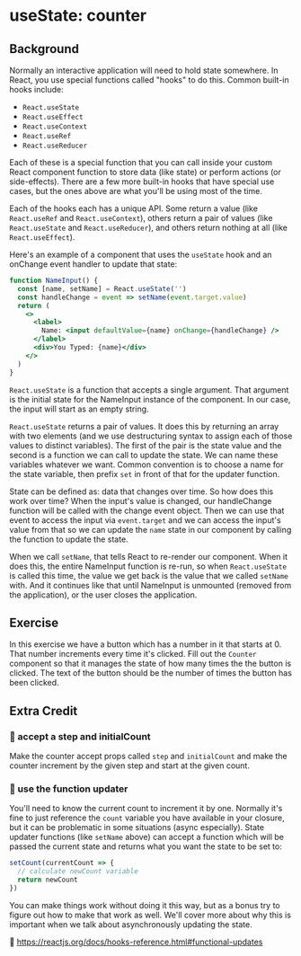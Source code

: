 # useState: counter

## Background

Normally an interactive application will need to hold state somewhere. In React,
you use special functions called "hooks" to do this. Common built-in hooks
include:

- `React.useState`
- `React.useEffect`
- `React.useContext`
- `React.useRef`
- `React.useReducer`

Each of these is a special function that you can call inside your custom React
component function to store data (like state) or perform actions (or
side-effects). There are a few more built-in hooks that have special use cases,
but the ones above are what you'll be using most of the time.

Each of the hooks each has a unique API. Some return a value (like
`React.useRef` and `React.useContext`), others return a pair of values (like
`React.useState` and `React.useReducer`), and others return nothing at all (like
`React.useEffect`).

Here's an example of a component that uses the `useState` hook and an onChange
event handler to update that state:

```jsx
function NameInput() {
  const [name, setName] = React.useState('')
  const handleChange = event => setName(event.target.value)
  return (
    <>
      <label>
        Name: <input defaultValue={name} onChange={handleChange} />
      </label>
      <div>You Typed: {name}</div>
    </>
  )
}
```

`React.useState` is a function that accepts a single argument. That argument is
the initial state for the NameInput instance of the component. In our case, the
input will start as an empty string.

`React.useState` returns a pair of values. It does this by returning an array
with two elements (and we use destructuring syntax to assign each of those
values to distinct variables). The first of the pair is the state value and the
second is a function we can call to update the state. We can name these
variables whatever we want. Common convention is to choose a name for the state
variable, then prefix `set` in front of that for the updater function.

State can be defined as: data that changes over time. So how does this work over
time? When the input's value is changed, our handleChange function will be
called with the change event object. Then we can use that event to access the
input via `event.target` and we can access the input's value from that so we can
update the `name` state in our component by calling the function to update the
state.

When we call `setName`, that tells React to re-render our component. When it
does this, the entire NameInput function is re-run, so when `React.useState` is
called this time, the value we get back is the value that we called `setName`
with. And it continues like that until NameInput is unmounted (removed from the
application), or the user closes the application.

## Exercise

In this exercise we have a button which has a number in it that starts at 0.
That number increments every time it's clicked. Fill out the `Counter` component
so that it manages the state of how many times the the button is clicked. The
text of the button should be the number of times the button has been clicked.

## Extra Credit

### 💯 accept a step and initialCount

Make the counter accept props called `step` and `initialCount` and make the
counter increment by the given step and start at the given count.

### 💯 use the function updater

You'll need to know the current count to increment it by one. Normally it's fine
to just reference the `count` variable you have available in your closure, but
it can be problematic in some situations (async especially). State updater
functions (like `setName` above) can accept a function which will be passed the
current state and returns what you want the state to be set to:

```javascript
setCount(currentCount => {
  // calculate newCount variable
  return newCount
})
```

You can make things work without doing it this way, but as a bonus try to figure
out how to make that work as well. We'll cover more about why this is important
when we talk about asynchronously updating the state.

📜 https://reactjs.org/docs/hooks-reference.html#functional-updates
